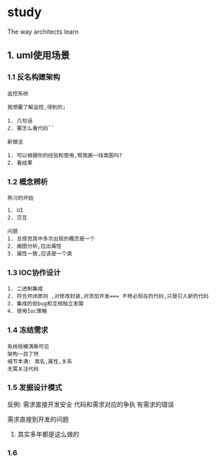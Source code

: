 # study
The way architects learn

## 1. uml使用场景

### 1.1 反名构建架构

    监控系统
    
    我想要了解监控,得到的;
    
    1. 几句话
    2. 要怎么看代码``
    
    新做法
    
    1. 可以根据你的经验和使用,帮我画一线类图吗?
    2. 看结果 
    
 ### 1.2  概念辨析
 
    熟习的开始
    
    1. UI
    2. 交互
    
    问题
    1. 总感觉其中多次出现的概念是一个
    2. 画图分析,拉出属性
    3. 属性一致,应该是一个类
    

### 1.3 IOC协作设计

    1. 二进制集成
    2. 符合开闭原则 ,对修改封装,对添加开发=== 不修必现在的代码,只是引入新的代码
    3. 集成的低bug和互相独立发展
    4. 使用Ioc策略
    

### 1.4 冻结需求

    系统规模清晰可见
    架构一目了然
    细节丰满: 类名,属性,关系
    无需关注代码
    
### 1.5 发掘设计模式

反例: 需求直接开发安全
代码和需求对应的争执
有需求的错误

需求直接到开发的问题
1. 其实多年都是这么做的


### 1.6 





















